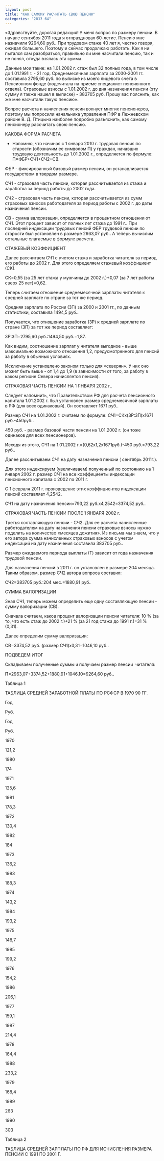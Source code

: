 ```yaml
---
layout: post
title: "КАК САМОМУ РАСЧИТАТЬ СВОЮ ПЕНСИЮ"
categories: "2013 64"
---
```


«Здравствуйте, дорогая редакция! У меня вопрос по размеру пенсии. В начале сентября 2011 года я отпраздновал 60-летие. Пенсию мне назначили 9264,60 руб.. При трудовом стаже 40 лет я, честно говоря, ожидал большего. Поэтому и сейчас продолжаю работать. Как я ни пытался сам разобраться, правильно ли мне насчитали пенсию, так и не понял, откуда взялась эта сумма.

Данные мои  такие: на 1.01.2002 г. стаж был 32 полных года, в том числе до 1.01.1991 г. -  21 год. Среднемесячная зарплата за 2000-2001 гг. составила 2795,60 руб. по  выписке из моего лицевого счета в Пенсионном фонде (подсчитала на приеме  специалист пенсионного отдела). Страховые взносы с 1.01.2002 г. до дня  назначения пенсии (эту сумму я также нашел в выписке) - 383705 руб. Прошу вас  пояснить, как же мне насчитали такую пенсию».

Вопрос расчета и  начисления пенсии волнует многих пенсионеров, поэтому мы попросили начальника  управления ПФР в Лежневском районе В. Д. Птицына наиболее подробно разъяснить,  как самому пенсионеру рассчитать свою пенсию.

КАКОВА ФОРМА  РАСЧЕТА

- Напомню, что  начиная с 1 января 2010 г. трудовая пенсия по старости (обозначим ее символом  П) у граждан, начавших трудовую деятельность до 1.01.2002 г., определяется по  формуле: П=ФБР+СЧ1+СЧ2+СВ.

ФБР -  фиксированный базовый размер пенсии, он устанавливается государством в твердом  размере.

СЧ1 - страховая  часть пенсии, которая рассчитывается из стажа и заработка за период работы до  2002 года.

СЧ2 - страховая  часть пенсии, которая рассчитывается из сумм страховых взносов работодателя за  период работы с 2002 г. до даты назначения пенсии.

СВ - сумма  валоризации, определяется в процентном отношении от СЧ1. Этот процент зависит  от полных лет стажа до 1991 г.. При последней индексации трудовых пенсий ФБР  трудовой пенсии по старости был установлен в размере 2963,07 руб.. А теперь  вычислим остальные слагаемые в формуле расчета.

СТАЖЕВЫЙ КОЭФФИЦИЕНТ

Далее рассчитаем  СЧ1 с учетом стажа и заработка читателя за период его работы до 2002 г. Для  этого определяем стажевый коэффициент (СК).

СК=0,55 (за 25  лет стажа у мужчины до 2002 г.)+0,07 (за 7 лет работы сверх 25 лет)=0,62.

Теперь считаем  отношение среднемесячной зарплаты читателя к средней зарплате по стране за тот  же период.

Средняя зарплата  по России (ЗП) за 2000 и 2001 гг., по данным статистики, составила 1494,5 руб..

Получается, что  отношение заработка (ЗР) к средней зарплате по стране (ЗП) за тот же период  составляет:

ЗР:ЗП=2795,60  руб.:1494,50 руб.=1,87.

Как видим,  соотношение зарплат у читателя выгодное - выше максимально возможного отношения  1,2, предусмотренного для пенсий за работу в обычных условиях.

Исключение  установлено законом только для «северян». У них оно может быть выше - от 1,4 до  1,9 (в зависимости от того, за работу в каком регионе Севера начисляется  пенсия).

СТРАХОВАЯ ЧАСТЬ  ПЕНСИИ НА 1 ЯНВАРЯ 2002 г..

Следует  напомнить, что Правительством РФ для расчета пенсионного капитала 1.01.2002 г.  был установлен размер среднемесячной зарплаты в РФ (для всех одинаковый). Он  составляет 1671 руб..

Размер СЧ1 на  1.01.2002 г. считаем по формуле: СЧ1=СКх(ЗР:ЗП)х1671 руб.-450руб..

450 руб. -  размер базовой части пенсии на 1.01.2002 г. (он тоже одинаков для всех  пенсионеров).

Исходя из этого,  СЧ1 на 1.01.2002 г.=(0,62x1,2x1671руб.)-450 руб.=793,22 руб..

Далее  рассчитываем СЧ1 на дату назначения пенсии ( сентябрь 2011г.).

Для этого  индексируем (увеличиваем) полученный по состоянию на 1 января 2002 г. размер  СЧ1 на все коэффициенты индексации пенсионного капитала с 2002 по 2011 г.

С 1 февраля 2011  г. произведение этих коэффициентов индексации пенсий составляет 4,2542.

СЧ1 на дату  назначения пенсии=793,22 руб.х4,2542=3374,52 руб..

СТРАХОВАЯ ЧАСТЬ  ПЕНСИИ ПОСЛЕ 1 ЯНВАРЯ 2002 г.

Третья  составляющую пенсии - СЧ2. Для ее расчета начисленные работодателем на дату назначения  пенсии страховые взносы нужно поделить на количество «месяцев дожития». Из  письма мы знаем, что у его автора сумма начисленных страховых взносов с учетом  индексаций на дату назначения составила 383705 руб..

Размер  ожидаемого периода выплаты (Т) зависит от года назначения трудовой пенсии.

Для назначения  пенсий в 2011 г. он установлен в размере 204 месяца. Таким образом, размер СЧ2  автора вопроса составил:

СЧ2=383705 руб.:204  мес.=1880,91 руб..

СУММА  ВАЛОРИЗАЦИИ

Зная СЧ1, теперь  можем определить еще одну составляющую пенсии - сумму валоризации (СВ).

Сначала считаем,  каков процент валоризации пенсии читателя: 10 % (за то, что есть стаж до 2002  г.)+21 % (за 21 год стажа до 1991 г.)=31 % (0,31).

Далее определим  сумму валоризации:

СВ=3374,52 руб.  (размер СЧ1)х0,31=1046,10 руб..

ПОДВЕДЕМ ИТОГ

Складываем  полученные суммы и получаем размер пенсии   читателя:

П=2963,07+3374,52+1880,91+1046,10=9264,60  руб..

Таблица 1





ТАБЛИЦА СРЕДНЕЙ    ЗАРАБОТНОЙ ПЛАТЫ ПО РСФСР В 1970 90 ГГ.





Год

Руб.

Год

Руб.





1970

121,2

1980

174





1971

125,6

1981

178,3





1972

130,4

1982

184





1973

136,2

1983

188,3





1974

143,2

1984

193,2





1975

148,7

1985

199,2





1976

154,2

1986

206,1





1977

159,1

1987

214,4





1978

164,4

1988

233,2





1979

168,4

1989

263









1990

303







Таблица 2

ТАБЛИЦА СРЕДНЕЙ ЗАРПЛАТЫ ПО РФ ДЛЯ ИСЧИСЛЕНИЯ РАЗМЕРА  ПЕНСИИ С 1991 ПО 2001 Г.


